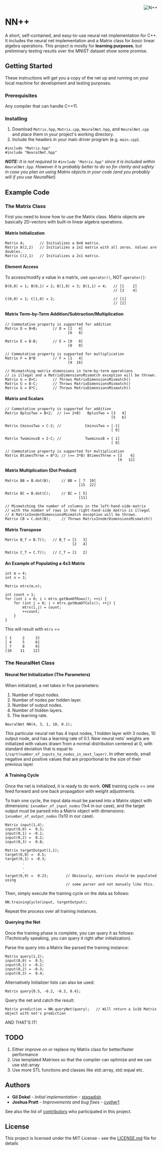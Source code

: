 <a href="http://i.imgur.com/dPoSllF.png">
    <img src="http://i.imgur.com/dPoSllF.png" alt="N++"
         title="stagadish/NN++" align="right" />
</a>

# NN++

A short, self-contained, and easy-to-use neural net implementation for C++. It includes the neural net implementation and a Matrix class for *basic* linear algebra operations. This project is mostly for **learning purposes**, but preliminary testing results over the MNIST dataset show some promise.

## Getting Started

These instructions will get you a copy of the net up and running on your local machine for development and testing purposes.

### Prerequisites

Any compiler that can handle C++11.

### Installing

1. Download `Matrix.hpp`, `Matrix.cpp`, `NeuralNet.hpp`, and `NeuralNet.cpp` and place them in your project's working directory.
2. Include the headers in your main driver program (e.g. `main.cpp`).

```
#include "Matrix.hpp"
#include "NeuralNet.hpp"
```
_**NOTE:** It is not required to `#include "Matrix.hpp"` since it is included within `NeuralNet.hpp`. However it is probably better to do so for clarity and safety in case you plan on using Matrix objects in your code (and you probably will if you use NeuralNet)._
## Example Code
### The Matrix Class
First you need to know how to use the Matrix class.
Matrix objects are basically 2D-vectors with built-in linear algebra operations.

#### Matrix Initialization

```
Matrix A;       // Initializes a 0x0 matrix.
Matrix B(2,2)   // Initializes a 2x2 matrix with all zeros. Values are doubles.
Matrix C(2,1)   // Initializes a 2x1 matrix.
```
#### Element Access
To access/modify a value in a matrix, use `operator()`, NOT `operator[]`:

```
B(0,0) = 1; B(0,1) = 2; B(1,0) = 3; B(1,1) = 4;   // [1    2]
                                                  // [3    4]

C(0,0) = 1; C(1,0) = 2;                           // [1]
                                                  // [2]
```

#### Matrix Term-by-Term Addition/Subtraction/Multiplication
```
// Commutative property is supported for addition
Matrix D = B+B;       // D = [2   4]
                             [6   8]

Matrix E = B-B;       // E = [0   0]
                             [0   0]

// Commutative property is supported for multiplication
Matrix F = B*B        // F = [1   4]
                             [9  16]

// Mismatching matrix dimensions in term-by-term operations
// is illegal and a MatrixDimensionsMismatch exception will be thrown.
Matrix G = B+C;       // Throws MatrixDimensionsMismatch()
Matrix G = B-C;       // Throws MatrixDimensionsMismatch()
Matrix G = B*C;       // Throws MatrixDimensionsMismatch()
```

#### Matrix and Scalars
```
// Commutative property is supported for addition
Matrix BplusTwo = B+2;  // (== 2+B)   BplusTwo = [3   4]
                                                 [5   6]

Matrix CminusTwo = C-2; //           CminusTwo = [-1]
                                                 [ 0]

Matrix TwominusB = 2-C; //           TwominusB = [ 1]
                                                 [ 0]

// Commutative property is supported for multiplication
Matrix BtimesThree = B*3; // (== 3*B) BtimesThree = [3    6]
                                                    [9   12]
```

#### Matrix Multiplication (Dot Product)
```
Matrix BB = B.dot(B);     // BB = [ 7  10]
                                  [15  22]

Matrix BC = B.dot(C);     // BC = [ 5]
                                  [11]

// Mismatching the number of columns in the left-hand-side matrix
// with the number of rows in the right-hand-side matrix is illegal
// A MatrixInnderDimensionsMismatch exception will be thrown.
Matrix CB = C.dot(B);     // Throws MatrixInnderDimensionsMismatch()
```

#### Matrix Transpose
```
Matrix B_T = B.T();   // B_T = [1   3]
                               [2   4]

Matrix C_T = C.T();   // C_T = [1   2]
```

#### An Example of Populating a 4x3 Matrix
```
int m = 4;
int n = 3;

Matrix mtrx(m,n);

int count = 1;
for (int i = 0; i < mtrx.getNumOfRows(); ++i) {
    for (int j = 0; j < mtrx.getNumOfCols(); ++j) {
        mtrx(i,j) = count;
        ++count;
    }
}
```
This will result with `mtrx` ==
```
[ 1     2     3]
[ 4     5     6]
[ 7     8     9]
[10    11    12]
```

### The NeuralNet Class
#### Neural Net Initialization (The Parameters)
When initialized, a net takes in five parameters:
1. Number of input nodes.
2. Number of nodes per hidden layer.
3. Number of output nodes.
4. Number of hidden layers.
5. The learning rate.

```
NeuralNet NN(4, 3, 1, 10, 0.1);
```
_This_ particular neural net has 4 input nodes, 1 hidden layer with 3 nodes, 10 output node, and has a learning rate of 0.1.
New neural nets' weights are initialized with values drawn from a normal distribution centered at 0, with standard deviation that is equal to `1/sqrt(number_of_inputs_to_nodes_in_next_layer)`. In other words, small negative and positive values that are proportional to the size of their previous layer.

#### A Training Cycle
Once the net is initialized, it is ready to do work.
__ONE__ training cycle == one feed forward and one back propagation with weight adjustments.

To train one cycle, the input data must be parsed into a Matrix object with dimensions: `1xnumber_of_input_nodes` (1x4 in our case), and the target output must be parsed into a Matrix object with dimensions: `1xnumber_of_output_nodes` (1x10 in our case).
```
Matrix input(1,4);
input(0,0) =  0.3;
input(0,1) = -0.1;
input(0,2) =  0.2;
input(0,3) =  0.8;

Matrix targetOutput(1,1);
target(0,0) =  0.5;
target(0,1) = -0.3;
        .
        .
        .
target(0,9) =  0.23;        // Obviously, matrices should be populated using
                            // some parser and not manualy like this.

```
Then, simply execute the training cycle on the data as follows:
```
NN.trainingCycle(input, targetOutput);
```
Repeat the process over all training instances.

#### Querying the Net
Once the training phase is complete, you can query it as follows:
(Technically speaking, you can query it right after initialization).

Parse the query into a Matrix like parsed the training instance:
```
Matrix query(1,2);
input(0,0) =  0.5;
input(0,1) = -0.2;
input(0,2) = -0.3;
input(0,3) =  0.4;
```

Alternatively Initializer lists can also be used:
```
Matrix query{0.5, -0.2, -0.3, 0.4};
```

Query the net and catch the result:
```
Matrix prediction = NN.queryNet(query);   // Will return a 1x10 Matrix object with net's prediction
```
AND THAT'S IT!

## TODO
1. Either improve on or replace my Matrix class for better/faster performance
2. Use templated Matrixes so that the compiler can optimize and we can use std::array
3. Use more STL functions and classes like std::array, std::equal etc.

## Authors

* **Gil Dekel** - *Initial implementation* - [stagadish](https://github.com/stagadish)
* **Joshua Pratt** - *Improvements and bug fixes* - [cypher1](https://github.com/cypher1)

See also the list of [contributors](https://github.com/stagadish/NNplusplus/contributors) who participated in this project.

## License

This project is licensed under the MIT License - see the [LICENSE.md](https://github.com/stagadish/NNplusplus/blob/master/License.md) file for details
